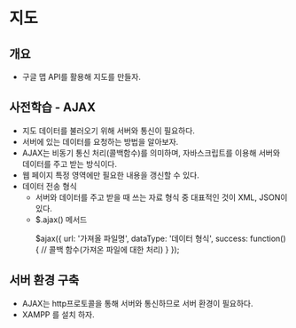 # 지도
## 개요
  - 구글 맵 API를 활용해 지도를 만들자. 

## 사전학습 - AJAX
  - 지도 데이터를 불러오기 위해 서버와 통신이 필요하다.
  - 서버에 있는 데이터를 요청하는 방법을 알아보자.
  - AJAX는 비동기 통신 처리(콜백함수)를 의미하며, 자바스크립트를 이용해 서버와 데이터를 주고 받는 방식이다. 
  - 웹 페이지 특정 영역에만 필요한 내용을 갱신할 수 있다.
  - 데이터 전송 형식
    - 서버와 데이터를 주고 받을 때 쓰는 자료 형식 중 대표적인 것이 XML, JSON이 있다. 
    - $.ajax() 메서드
      >
        $ajax({
            url: '가져올 파일명',
            dataType: '데이터 형식',
            success: function(){
                // 콜백 함수(가져온 파일에 대한 처리)
            }
        }); 
        
## 서버 환경 구축
   - AJAX는 http프로토콜을 통해 서버와 통신하므로 서버 환경이 필요하다. 
   - XAMPP 를 설치 하자.
     